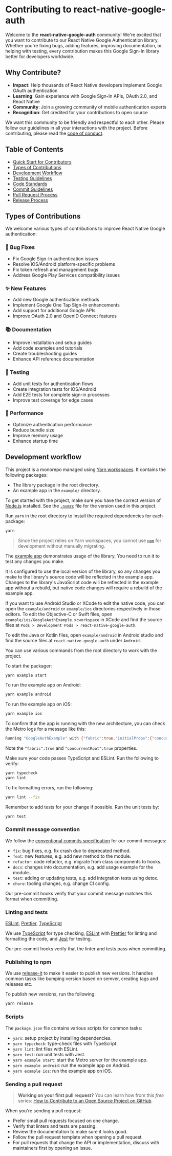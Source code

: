 # Contributing to react-native-google-auth

Welcome to the **react-native-google-auth** community! We're excited that you want to contribute to our React Native Google Authentication library. Whether you're fixing bugs, adding features, improving documentation, or helping with testing, every contribution makes this Google Sign-In library better for developers worldwide.

## Why Contribute?

- **Impact**: Help thousands of React Native developers implement Google OAuth authentication
- **Learning**: Gain experience with Google Sign-In APIs, OAuth 2.0, and React Native
- **Community**: Join a growing community of mobile authentication experts
- **Recognition**: Get credited for your contributions to open source

We want this community to be friendly and respectful to each other. Please follow our guidelines in all your interactions with the project. Before contributing, please read the [code of conduct](./CODE_OF_CONDUCT.md).

## Table of Contents

- [Quick Start for Contributors](#development-workflow)
- [Types of Contributions](#types-of-contributions)
- [Development Workflow](#development-workflow)
- [Testing Guidelines](#testing-guidelines)
- [Code Standards](#linting-and-tests)
- [Commit Guidelines](#commit-message-convention)
- [Pull Request Process](#sending-a-pull-request)
- [Release Process](#publishing-to-npm)

## Types of Contributions

We welcome various types of contributions to improve React Native Google authentication:

### 🐛 Bug Fixes
- Fix Google Sign-In authentication issues
- Resolve iOS/Android platform-specific problems
- Fix token refresh and management bugs
- Address Google Play Services compatibility issues

### ✨ New Features
- Add new Google authentication methods
- Implement Google One Tap Sign-In enhancements
- Add support for additional Google APIs
- Improve OAuth 2.0 and OpenID Connect features

### 📚 Documentation
- Improve installation and setup guides
- Add code examples and tutorials
- Create troubleshooting guides
- Enhance API reference documentation

### 🧪 Testing
- Add unit tests for authentication flows
- Create integration tests for iOS/Android
- Add E2E tests for complete sign-in processes
- Improve test coverage for edge cases

### 🚀 Performance
- Optimize authentication performance
- Reduce bundle size
- Improve memory usage
- Enhance startup time

## Development workflow

This project is a monorepo managed using [Yarn workspaces](https://yarnpkg.com/features/workspaces). It contains the following packages:

- The library package in the root directory.
- An example app in the `example/` directory.

To get started with the project, make sure you have the correct version of [Node.js](https://nodejs.org/) installed. See the [`.nvmrc`](./.nvmrc) file for the version used in this project.

Run `yarn` in the root directory to install the required dependencies for each package:

```sh
yarn
```

> Since the project relies on Yarn workspaces, you cannot use [`npm`](https://github.com/npm/cli) for development without manually migrating.

The [example app](/example/) demonstrates usage of the library. You need to run it to test any changes you make.

It is configured to use the local version of the library, so any changes you make to the library's source code will be reflected in the example app. Changes to the library's JavaScript code will be reflected in the example app without a rebuild, but native code changes will require a rebuild of the example app.

If you want to use Android Studio or XCode to edit the native code, you can open the `example/android` or `example/ios` directories respectively in those editors. To edit the Objective-C or Swift files, open `example/ios/GoogleAuthExample.xcworkspace` in XCode and find the source files at `Pods > Development Pods > react-native-google-auth`.

To edit the Java or Kotlin files, open `example/android` in Android studio and find the source files at `react-native-google-auth` under `Android`.

You can use various commands from the root directory to work with the project.

To start the packager:

```sh
yarn example start
```

To run the example app on Android:

```sh
yarn example android
```

To run the example app on iOS:

```sh
yarn example ios
```

To confirm that the app is running with the new architecture, you can check the Metro logs for a message like this:

```sh
Running "GoogleAuthExample" with {"fabric":true,"initialProps":{"concurrentRoot":true},"rootTag":1}
```

Note the `"fabric":true` and `"concurrentRoot":true` properties.

Make sure your code passes TypeScript and ESLint. Run the following to verify:

```sh
yarn typecheck
yarn lint
```

To fix formatting errors, run the following:

```sh
yarn lint --fix
```

Remember to add tests for your change if possible. Run the unit tests by:

```sh
yarn test
```

### Commit message convention

We follow the [conventional commits specification](https://www.conventionalcommits.org/en) for our commit messages:

- `fix`: bug fixes, e.g. fix crash due to deprecated method.
- `feat`: new features, e.g. add new method to the module.
- `refactor`: code refactor, e.g. migrate from class components to hooks.
- `docs`: changes into documentation, e.g. add usage example for the module..
- `test`: adding or updating tests, e.g. add integration tests using detox.
- `chore`: tooling changes, e.g. change CI config.

Our pre-commit hooks verify that your commit message matches this format when committing.

### Linting and tests

[ESLint](https://eslint.org/), [Prettier](https://prettier.io/), [TypeScript](https://www.typescriptlang.org/)

We use [TypeScript](https://www.typescriptlang.org/) for type checking, [ESLint](https://eslint.org/) with [Prettier](https://prettier.io/) for linting and formatting the code, and [Jest](https://jestjs.io/) for testing.

Our pre-commit hooks verify that the linter and tests pass when committing.

### Publishing to npm

We use [release-it](https://github.com/release-it/release-it) to make it easier to publish new versions. It handles common tasks like bumping version based on semver, creating tags and releases etc.

To publish new versions, run the following:

```sh
yarn release
```

### Scripts

The `package.json` file contains various scripts for common tasks:

- `yarn`: setup project by installing dependencies.
- `yarn typecheck`: type-check files with TypeScript.
- `yarn lint`: lint files with ESLint.
- `yarn test`: run unit tests with Jest.
- `yarn example start`: start the Metro server for the example app.
- `yarn example android`: run the example app on Android.
- `yarn example ios`: run the example app on iOS.

### Sending a pull request

> **Working on your first pull request?** You can learn how from this _free_ series: [How to Contribute to an Open Source Project on GitHub](https://app.egghead.io/playlists/how-to-contribute-to-an-open-source-project-on-github).

When you're sending a pull request:

- Prefer small pull requests focused on one change.
- Verify that linters and tests are passing.
- Review the documentation to make sure it looks good.
- Follow the pull request template when opening a pull request.
- For pull requests that change the API or implementation, discuss with maintainers first by opening an issue.
